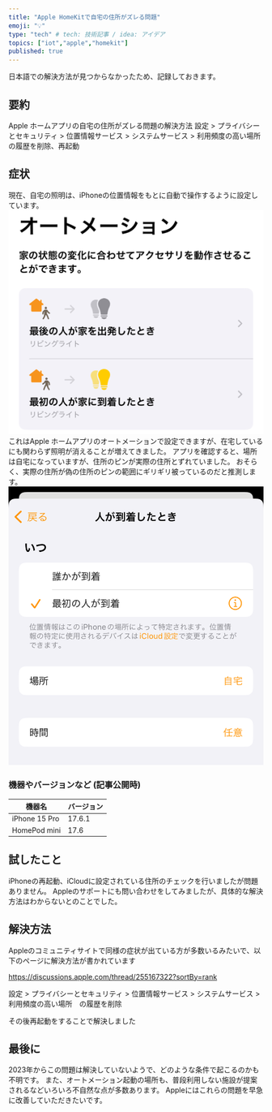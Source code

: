 ```yaml
---
title: "Apple HomeKitで自宅の住所がズレる問題"
emoji: "💡"
type: "tech" # tech: 技術記事 / idea: アイデア
topics: ["iot","apple","homekit"]
published: true
---
```


日本語での解決方法が見つからなかったため、記録しておきます。

## 要約
Apple ホームアプリの自宅の住所がズレる問題の解決方法
設定 > プライバシーとセキュリティ > 位置情報サービス > システムサービス > 利用頻度の高い場所　の履歴を削除、再起動

## 症状
現在、自宅の照明は、iPhoneの位置情報をもとに自動で操作するように設定しています。
![オートメーションの設定](/images/Apple-home1.jpeg)
これはApple ホームアプリのオートメーションで設定できますが、在宅しているにも関わらず照明が消えることが増えてきました。
アプリを確認すると、場所は自宅になっていますが、住所のピンが実際の住所とずれていました。
おそらく、実際の住所が偽の住所のピンの範囲にギリギリ被っているのだと推測します。
![場所は自宅になっていたが・・・](/images/Apple-home2.png)

### 機器やバージョンなど (記事公開時)
| 機器名 | バージョン |
| --- | --- |
| iPhone 15 Pro | 17.6.1 |
| HomePod mini | 17.6 |
 
## 試したこと
iPhoneの再起動、iCloudに設定されている住所のチェックを行いましたが問題ありません。
Appleのサポートにも問い合わせをしてみましたが、具体的な解決方法はわからないとのことでした。

## 解決方法
Appleのコミュニティサイトで同様の症状が出ている方が多数いるみたいで、以下のページに解決方法が書かれています

https://discussions.apple.com/thread/255167322?sortBy=rank

設定 > プライバシーとセキュリティ > 位置情報サービス > システムサービス > 利用頻度の高い場所　の履歴を削除

その後再起動をすることで解決しました

## 最後に
2023年からこの問題は解決していないようで、どのような条件で起こるのかも不明です。
また、オートメーション起動の場所も、普段利用しない施設が提案されるなどいろいろ不自然な点が多数あります。
Appleにはこれらの問題を早急に改善していただきたいです。